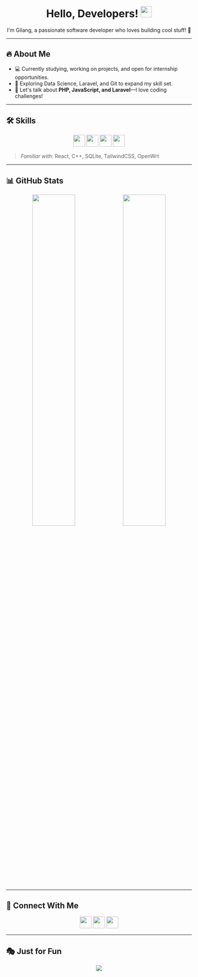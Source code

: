 <h1 align="center">Hello, Developers! <img src = "https://raw.githubusercontent.com/MartinHeinz/MartinHeinz/master/wave.gif" width = 30px></h1>
<p align="center">
  I'm Gilang, a passionate software developer who loves building cool stuff! 🚀  
</p>

---

## 🔥 About Me
- 💻 Currently studying, working on projects, and open for internship opportunities.  
- 🌱 Exploring Data Science, Laravel, and Git to expand my skill set.  
- 💬 Let's talk about **PHP, JavaScript, and Laravel**—I love coding challenges!  

---

## 🛠️ Skills  
<p align="center">
  <img src="https://raw.githubusercontent.com/rahulbanerjee26/githubAboutMeGenerator/main/icons/python.svg" width="32px">
  <img src="https://raw.githubusercontent.com/rahulbanerjee26/githubAboutMeGenerator/main/icons/javascript.svg" width="32px">
  <img src="https://raw.githubusercontent.com/rahulbanerjee26/githubAboutMeGenerator/main/icons/laravel.svg" width="32px">
  <img src="https://raw.githubusercontent.com/rahulbanerjee26/githubAboutMeGenerator/main/icons/sqlite.svg" width="32px">
</p>

> *Familiar with:* React, C++, SQLite, TailwindCSS, OpenWrt

---

## 📊 GitHub Stats  
<p align="center">
  <img src="https://github-readme-stats.vercel.app/api?username=Rhin6z&show_icons=true&theme=radical" width="48%" />
  <img src="https://github-readme-streak-stats.herokuapp.com/?user=Rhin6z&theme=radical" width="48%" />
</p>

---

## 🤝 Connect With Me  
<p align="center">
  <a href="https://www.twitter.com/rhinnnnn"><img src="https://raw.githubusercontent.com/rahulbanerjee26/githubAboutMeGenerator/main/icons/twitter.svg" width="32px"></a>
  <a href="http://rhin6z.me/"><img src="https://raw.githubusercontent.com/rahulbanerjee26/githubAboutMeGenerator/main/icons/portfolio.png" width="32px"></a>
  <a href="https://www.github.com/Rhin6z"><img src="https://raw.githubusercontent.com/rahulbanerjee26/githubAboutMeGenerator/main/icons/github.svg" width="32px"></a>
</p>

---

## 🎭 Just for Fun  
<p align="center">
  <img src="https://readme-jokes.vercel.app/api?theme=radical">
</p>
